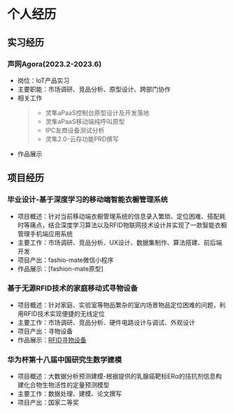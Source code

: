 # 个人经历
## 实习经历
### 声网Agora(2023.2-2023.6)
* 岗位：IoT产品实习
* 主要职能：市场调研、竞品分析、原型设计、跨部门协作
* 相关工作
  > - 灵隼aPaaS控制台原型设计及开发落地
  > - 灵隼aPaaS移动端纯呼叫原型
  > - IPC友商设备测试分析
  > - 灵隼2.0-云存功能PRD撰写
* 作品展示

## 项目经历
### 毕业设计-基于深度学习的移动端智能衣橱管理系统
* 项目概述：针对当前移动端衣橱管理系统的信息录入繁琐、定位困难、搭配耗时等痛点，结合深度学习算法以及RFID物联网技术设计并实现了一款智能衣橱管理手机端应用系统
* 主要工作：市场调研、竞品分析、UX设计、数据集制作、算法搭建、前后端开发
* 项目产出：fashio-mate微信小程序
* 作品展示：[fashion-mate原型]
### 基于无源RFID技术的家庭移动式寻物设备
* 项目概述：针对家庭、实验室等物品繁杂的室内场景物品定位困难的问题，利用RFID技术实现便捷的无线定位
* 主要工作：市场调研、竞品分析、硬件电路设计与调试、外观设计
* 项目产出：寻物设备
* 作品展示：[RFID寻物设备]()
### 华为杯第十八届中国研究生数学建模
* 项目概述：大数据分析预测建模-根据提供的乳腺癌靶标ERα的拮抗剂信息构建化合物生物活性的定量预测模型
* 主要工作：数据处理、建模、论文撰写
* 项目产出：国家二等奖








